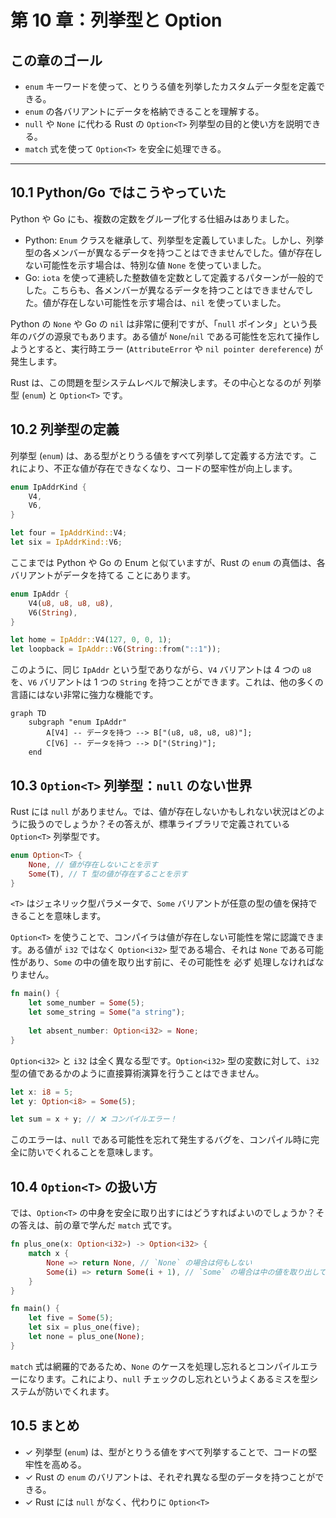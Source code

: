 # 第 10 章：列挙型と Option

## この章のゴール
- `enum` キーワードを使って、とりうる値を列挙したカスタムデータ型を定義できる。
- `enum` の各バリアントにデータを格納できることを理解する。
- `null` や `None` に代わる Rust の `Option<T>` 列挙型の目的と使い方を説明できる。
- `match` 式を使って `Option<T>` を安全に処理できる。

---

## 10.1 Python/Go ではこうやっていた

Python や Go にも、複数の定数をグループ化する仕組みはありました。

- Python: `Enum` クラスを継承して、列挙型を定義していました。しかし、列挙型の各メンバーが異なるデータを持つことはできませんでした。値が存在しない可能性を示す場合は、特別な値 `None` を使っていました。
- Go: `iota` を使って連続した整数値を定数として定義するパターンが一般的でした。こちらも、各メンバーが異なるデータを持つことはできませんでした。値が存在しない可能性を示す場合は、`nil` を使っていました。

Python の `None` や Go の `nil` は非常に便利ですが、「`null` ポインタ」という長年のバグの源泉でもあります。ある値が `None`/`nil` である可能性を忘れて操作しようとすると、実行時エラー (`AttributeError` や `nil pointer dereference`) が発生します。

Rust は、この問題を型システムレベルで解決します。その中心となるのが 列挙型 (`enum`) と `Option<T>` です。

## 10.2 列挙型の定義

列挙型 (`enum`) は、ある型がとりうる値をすべて列挙して定義する方法です。これにより、不正な値が存在できなくなり、コードの堅牢性が向上します。

```rust
enum IpAddrKind {
    V4,
    V6,
}

let four = IpAddrKind::V4;
let six = IpAddrKind::V6;
```
ここまでは Python や Go の Enum と似ていますが、Rust の `enum` の真価は、各バリアントがデータを持てる ことにあります。

```rust
enum IpAddr {
    V4(u8, u8, u8, u8),
    V6(String),
}

let home = IpAddr::V4(127, 0, 0, 1);
let loopback = IpAddr::V6(String::from("::1"));
```
このように、同じ `IpAddr` という型でありながら、`V4` バリアントは 4 つの `u8` を、`V6` バリアントは 1 つの `String` を持つことができます。これは、他の多くの言語にはない非常に強力な機能です。

```mermaid
graph TD
    subgraph "enum IpAddr"
        A[V4] -- データを持つ --> B["(u8, u8, u8, u8)"];
        C[V6] -- データを持つ --> D["(String)"];
    end
```

## 10.3 `Option<T>` 列挙型：`null` のない世界

Rust には `null` がありません。では、値が存在しないかもしれない状況はどのように扱うのでしょうか？その答えが、標準ライブラリで定義されている `Option<T>` 列挙型です。

```rust
enum Option<T> {
    None, // 値が存在しないことを示す
    Some(T), // T 型の値が存在することを示す
}
```
`<T>` はジェネリック型パラメータで、`Some` バリアントが任意の型の値を保持できることを意味します。

`Option<T>` を使うことで、コンパイラは値が存在しない可能性を常に認識できます。ある値が `i32` ではなく `Option<i32>` 型である場合、それは `None` である可能性があり、`Some` の中の値を取り出す前に、その可能性を 必ず 処理しなければなりません。

```rust
fn main() {
    let some_number = Some(5);
    let some_string = Some("a string");
    
    let absent_number: Option<i32> = None;
}
```

`Option<i32>` と `i32` は全く異なる型です。`Option<i32>` 型の変数に対して、`i32` 型の値であるかのように直接算術演算を行うことはできません。

```rust
let x: i8 = 5;
let y: Option<i8> = Some(5);

let sum = x + y; // ❌ コンパイルエラー！
```
このエラーは、`null` である可能性を忘れて発生するバグを、コンパイル時に完全に防いでくれることを意味します。

## 10.4 `Option<T>` の扱い方

では、`Option<T>` の中身を安全に取り出すにはどうすればよいのでしょうか？その答えは、前の章で学んだ `match` 式です。

```rust
fn plus_one(x: Option<i32>) -> Option<i32> {
    match x {
        None => return None, // `None` の場合は何もしない
        Some(i) => return Some(i + 1), // `Some` の場合は中の値を取り出して 1 を足す
    }
}

fn main() {
    let five = Some(5);
    let six = plus_one(five);
    let none = plus_one(None);
}
```
`match` 式は網羅的であるため、`None` のケースを処理し忘れるとコンパイルエラーになります。これにより、`null` チェックのし忘れというよくあるミスを型システムが防いでくれます。

## 10.5 まとめ

- ✓ 列挙型 (`enum`) は、型がとりうる値をすべて列挙することで、コードの堅牢性を高める。
- ✓ Rust の `enum` のバリアントは、それぞれ異なる型のデータを持つことができる。
- ✓ Rust には `null` がなく、代わりに `Option<T>`